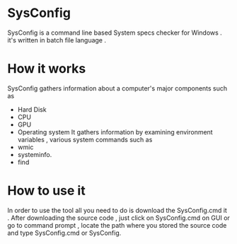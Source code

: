 # SysConfig
SysConfig is a command line based System specs checker for Windows .
it's written in batch file language .

# How it works 
SysConfig gathers information about a computer's 
major components such as
* Hard Disk
* CPU
* GPU
* Operating system
It gathers information by examining environment variables , various system 
commands such as
* wmic
* systeminfo. 
* find

# How to use it
In order to use the tool all you need to do is download the SysConfig.cmd
it . After downloading the source code , just click on SysConfig.cmd
on GUI or go to command prompt , locate the path where you stored the 
source code and type SysConfig.cmd or SysConfig.
